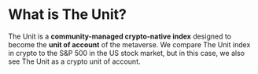 # What is The Unit?

The Unit is a **community-managed crypto-native index** designed to become the **unit of account** of the metaverse. We compare The Unit index in crypto to the S\&P 500 in the US stock market, but in this case, we also see The Unit as a crypto unit of account.
